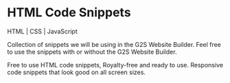# HTML Code Snippets
HTML | CSS | JavaScript

Collection of snippets we will be using in the G2S Website Builder. Feel free to use the snippets with or without the G2S Website Builder.

Free to use HTML code snippets, Royalty-free and ready to use. Responsive code snippets that look good on all screen sizes.
